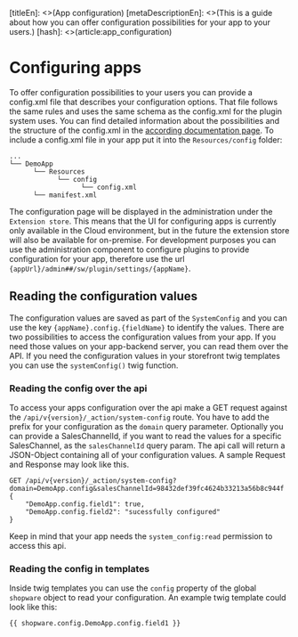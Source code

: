 [titleEn]: <>(App configuration)
[metaDescriptionEn]: <>(This is a guide about how you can offer configuration possibilities for your app to your users.)
[hash]: <>(article:app_configuration)

# Configuring apps

To offer configuration possibilities to your users you can provide a config.xml file that describes your configuration options.
That file follows the same rules and uses the same schema as the config.xml for the plugin system uses. You can find detailed information about the possibilities and the structure of the config.xml in the [according documentation page](./../60-references-internals/40-plugins/070-plugin-config.md).
To include a config.xml file in your app put it into the `Resources/config` folder:
```
...
└── DemoApp
      └── Resources
            └── config  
                  └── config.xml
      └── manifest.xml
```

The configuration page will be displayed in the administration under the `Extension store`.
This means that the UI for configuring apps is currently only available in the Cloud environment, but in the future the extension store will also be available for on-premise.
For development purposes you can use the administration component to configure plugins to provide configuration for your app, therefore use the url `{appUrl}/admin##/sw/plugin/settings/{appName}`.

## Reading the configuration values

The configuration values are saved as part of the `SystemConfig` and you can use the key `{appName}.config.{fieldName}` to identify the values.
There are two possibilities to access the configuration values from your app.
If you need those values on your app-backend server, you can read them over the API.
If you need the configuration values in your storefront twig templates you can use the `systemConfig()` twig function.

### Reading the config over the api

To access your apps configuration over the api make a GET request against the `/api/v{version}/_action/system-config` route.
You have to add the prefix for your configuration as the `domain` query parameter. Optionally you can provide a SalesChannelId, if you want to read the values for a specific SalesChannel, as the `salesChannelId` query param.
The api call will return a JSON-Object containing all of your configuration values.
A sample Request and Response may look like this.
```
GET /api/v{version}/_action/system-config?domain=DemoApp.config&salesChannelId=98432def39fc4624b33213a56b8c944f
{
    "DemoApp.config.field1": true,
    "DemoApp.config.field2": "sucessfully configured"
}
```
Keep in mind that your app needs the `system_config:read` permission to access this api.

### Reading the config in templates

Inside twig templates you can use the `config` property of the global `shopware` object to read your configuration.
An example twig template could look like this:
```twig
{{ shopware.config.DemoApp.config.field1 }}
```
